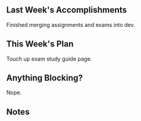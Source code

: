## Last Week's Accomplishments
Finished merging assignments and exams into dev.

## This Week's Plan
Touch up exam study guide page.

## Anything Blocking?
Nope.

## Notes
